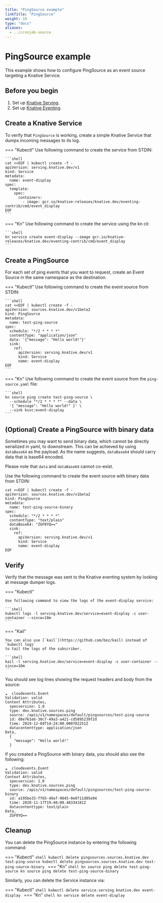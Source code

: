 ```yaml
---
title: "PingSource example"
linkTitle: "PingSource"
weight: 10
type: "docs"
aliases:
  - ../cronjob-source
---
```


# PingSource example

This example shows how to configure PingSource as an event source targeting
a Knative Service.

## Before you begin

1. Set up [Knative Serving](../../../serving).
1. Set up [Knative Eventing](../../../eventing).

## Create a Knative Service

To verify that `PingSource` is working, create a simple Knative
Service that dumps incoming messages to its log.

=== "Kubectl"
    Use following command to create the service from STDIN:

    ```shell
    cat <<EOF | kubectl create -f -
    apiVersion: serving.knative.dev/v1
    kind: Service
    metadata:
      name: event-display
    spec:
      template:
        spec:
          containers:
            - image: gcr.io/knative-releases/knative.dev/eventing-contrib/cmd/event_display
    EOF
    ```
=== "Kn"
    Use following command to create the service using the kn cli:

    ```shell
    kn service create event-display --image gcr.io/knative-releases/knative.dev/eventing-contrib/cmd/event_display
    ```

## Create a PingSource

For each set of ping events that you want to request, create an Event
Source in the same namespace as the destination.

=== "Kubectl"
    Use following command to create the event source from STDIN:

    ```shell
    cat <<EOF | kubectl create -f -
    apiVersion: sources.knative.dev/v1beta2
    kind: PingSource
    metadata:
      name: test-ping-source
    spec:
      schedule: "*/2 * * * *"
      contentType: "application/json"
      data: '{"message": "Hello world!"}'
      sink:
        ref:
          apiVersion: serving.knative.dev/v1
          kind: Service
          name: event-display
    EOF
    ```
=== "Kn"
    Use following command to create the event source from the `ping-source.yaml` file:

    ```shell
    kn source ping create test-ping-source \
      --schedule "*/2 * * * *" --data \
      '{ "message": "Hello world!" }' \
      --sink ksvc:event-display
    ```

## (Optional) Create a PingSource with binary data

Sometimes you may want to send binary data, which cannot be directly serialized in yaml, to downstream. This can be achieved by using `dataBase64` as the payload. As the name suggests, `dataBase64` should carry data that is base64 encoded.

Please note that `data` and `dataBase64` cannot co-exist.

Use the following command to create the event source with binary data from STDIN:

```shell
cat <<EOF | kubectl create -f -
apiVersion: sources.knative.dev/v1beta2
kind: PingSource
metadata:
  name: test-ping-source-binary
spec:
  schedule: "*/2 * * * *"
  contentType: "text/plain"
  dataBase64: "ZGF0YQ=="
  sink:
    ref:
      apiVersion: serving.knative.dev/v1
      kind: Service
      name: event-display
EOF
```

## Verify

Verify that the message was sent to the Knative eventing system by
looking at message dumper logs.

=== "Kubectl"

    Use following command to view the logs of the event-display service:

    ```shell
    kubectl logs -l serving.knative.dev/service=event-display -c user-container --since=10m
    ```

=== "Kail"

    You can also use [`kail`](https://github.com/boz/kail) instead of `kubectl logs`
    to tail the logs of the subscriber.

    ```shell
    kail -l serving.knative.dev/service=event-display -c user-container --since=10m
    ```

You should see log lines showing the request headers and body from the source:

```shell
☁️  cloudevents.Event
Validation: valid
Context Attributes,
  specversion: 1.0
  type: dev.knative.sources.ping
  source: /apis/v1/namespaces/default/pingsources/test-ping-source
  id: d8e761eb-30c7-49a3-a421-cd5895239f2d
  time: 2019-12-04T14:24:00.000702251Z
  datacontenttype: application/json
Data,
  {
    "message": "Hello world!"
  }
```

If you created a PingSource with binary data, you should also see the following:

```shell
☁️  cloudevents.Event
Validation: valid
Context Attributes,
  specversion: 1.0
  type: dev.knative.sources.ping
  source: /apis/v1/namespaces/default/pingsources/test-ping-source-binary
  id: a195be33-ff65-49af-9045-0e0711d05e94
  time: 2020-11-17T19:48:00.48334181Z
  datacontenttype: text/plain
Data,
  ZGF0YQ==
```

## Cleanup

You can delete the PingSource instance by entering the following command:

=== "Kubectl"
    ```shell
    kubectl delete pingsources.sources.knative.dev test-ping-source
    kubectl delete pingsources.sources.knative.dev test-ping-source-binary
    ```
=== "Kn"
    ```shell
    kn source ping delete test-ping-source
    kn source ping delete test-ping-source-binary
    ```

Similarly, you can delete the Service instance via:

=== "Kubectl"
    ```shell
    kubectl delete service.serving.knative.dev event-display
    ```
=== "Kn"
    ```shell
    kn service delete event-display
    ```
